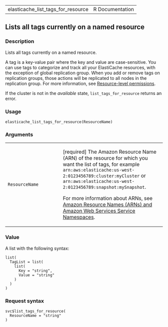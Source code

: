 <table style="width: 100%;">
<tbody>
<tr class="odd">
<td>elasticache_list_tags_for_resource</td>
<td style="text-align: right;">R Documentation</td>
</tr>
</tbody>
</table>

## Lists all tags currently on a named resource

### Description

Lists all tags currently on a named resource.

A tag is a key-value pair where the key and value are case-sensitive.
You can use tags to categorize and track all your ElastiCache resources,
with the exception of global replication group. When you add or remove
tags on replication groups, those actions will be replicated to all
nodes in the replication group. For more information, see
[Resource-level
permissions](https://docs.aws.amazon.com/AmazonElastiCache/latest/red-ug/IAM.ResourceLevelPermissions.html).

If the cluster is not in the *available* state, `list_tags_for_resource`
returns an error.

### Usage

    elasticache_list_tags_for_resource(ResourceName)

### Arguments

<table>
<colgroup>
<col style="width: 35%" />
<col style="width: 65%" />
</colgroup>
<tbody>
<tr class="odd">
<td><code
id="elasticache_list_tags_for_resource_:_ResourceName">ResourceName</code></td>
<td><p>[required] The Amazon Resource Name (ARN) of the resource for
which you want the list of tags, for example
<code>arn:aws:elasticache:us-west-2:0123456789:cluster:myCluster</code>
or
<code>arn:aws:elasticache:us-west-2:0123456789:snapshot:mySnapshot</code>.</p>
<p>For more information about ARNs, see <a
href="https://docs.aws.amazon.com/IAM/latest/UserGuide/reference-arns.html">Amazon
Resource Names (ARNs) and Amazon Web Services Service
Namespaces</a>.</p></td>
</tr>
</tbody>
</table>

### Value

A list with the following syntax:

    list(
      TagList = list(
        list(
          Key = "string",
          Value = "string"
        )
      )
    )

### Request syntax

    svc$list_tags_for_resource(
      ResourceName = "string"
    )
